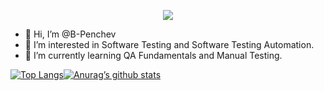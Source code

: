 <p align="center">
  <a href="https://skillicons.dev">
    <img src="https://skillicons.dev/icons?i=git,java,selenium,docker,vim" />
  </a>
</p>

- 👋 Hi, I’m @B-Penchev
- 👀 I’m interested in Software Testing and Software Testing Automation.
- 🌱 I’m currently learning QA Fundamentals and Manual Testing.

[![Top Langs](https://github-readme-stats.vercel.app/api/top-langs/?username=yushi1007&layout=compact)](https://github.com/yushi1007)[![Anurag’s github stats](https://github-readme-stats.vercel.app/api?username=yushi1007)](https://github.com/yushi1007)
<!---
B-Penchev/B-Penchev is a ✨ special ✨ repository because its `README.md` (this file) appears on your GitHub profile.
You can click the Preview link to take a look at your changes.
--->


